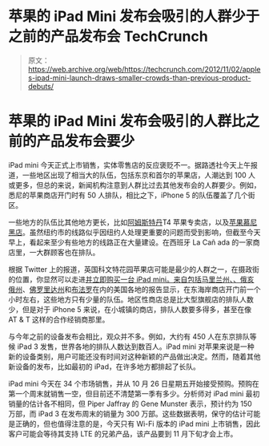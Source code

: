 # 苹果的 iPad Mini 发布会吸引的人群少于之前的产品发布会 TechCrunch

> 原文：<https://web.archive.org/web/https://techcrunch.com/2012/11/02/apples-ipad-mini-launch-draws-smaller-crowds-than-previous-product-debuts/>

# 苹果的 iPad Mini 发布会吸引的人群比之前的产品发布会要少

iPad mini 今天正式上市销售，实体零售店的反应褒贬不一。据路透社今天上午报道，一些地区出现了相当大的队伍，包括东京和首尔的苹果店，人潮达到 100 人或更多，但总的来说，新闻机构注意到人群比过去其他发布会的人群要少。例如，悉尼的苹果商店开门时有 50 人排队，相比之下，iPhone 5 的队伍覆盖了几个街区。

一些地方的队伍比其他地方更长，比如[阿姆斯特丹](https://web.archive.org/web/20221208010530/http://www.flickr.com/photos/florisje/8147122578/)T4 苹果专卖店，以及[苹果慕尼黑店](https://web.archive.org/web/20221208010530/https://twitter.com/kslapschy/status/264286275564093440)。虽然纽约市的线路似乎因纽约人处理更重要的问题而受到影响，但截至今天早上，看起来至少有些地方的线路正在大量建设。在西班牙 La Cañ ada 的一家商店里，一大群顾客也在排队。

根据 Twitter 上的报道，英国科文特花园苹果店可能是最少的人群之一，在摄政街的位置，你显然可以走进[并立即购买一台 iPad mini。来自包括马里兰州、](https://web.archive.org/web/20221208010530/http://www.pocket-lint.com/news/48289/no-ipad-mini-queue-walk-in)[、俄亥俄州](https://web.archive.org/web/20221208010530/https://twitter.com/ichadman/statuses/264315648325324800)、[佛罗里达州](https://web.archive.org/web/20221208010530/https://twitter.com/Rick305/statuses/264315463864041473)和[布法罗](https://web.archive.org/web/20221208010530/https://twitter.com/thenickguy/statuses/264313199485149184)在内的美国各地的报告显示，在东海岸商店开门前一个小时左右，这些地方只有少量的队伍。地区性商店总是比大型旗舰店的排队人数少，但是对于 iPhone 5 来说，在小城镇的商店，排队人数要多得多，甚至在像 AT & T 这样的合作经销商那里。

与今年之前的设备发布会相比，观众并不多。例如，大约有 450 人在东京排队等候 iPad 3 发售，世界各地的排队人数达到数百人。iPad mini 对苹果来说是一种新的设备类别，用户可能还没有时间对这种新颖的产品做出决定。然而，随着其他新设备的发布，比如最初的 iPad，在许多地方都排起了长队。

iPad mini 今天在 34 个市场销售，并从 10 月 26 日星期五开始接受预购。预购在第一个周末就销售一空，但目前还不清楚第一季有多少。分析师对 iPad mini 最初销量的估计各不相同，但 Piper Jaffray 的 Gene Munster 表示，预计约为 150 万部，而 iPad 3 在发布周末的销量为 300 万部。这些数据表明，保守的估计可能是正确的，但也值得注意的是，今天只有 Wi-Fi 版本的 iPad mini 上市销售，因此客户可能会等待其支持 LTE 的兄弟产品，该产品要到 11 月下旬才会上市。